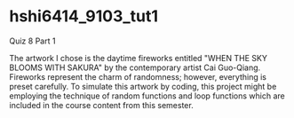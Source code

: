 # hshi6414_9103_tut1

Quiz 8
Part 1

The artwork I chose is the daytime fireworks entitled "WHEN THE SKY BLOOMS WITH SAKURA" by the contemporary artist Cai Guo-Qiang. Fireworks represent the charm of randomness; however, everything is preset carefully. To simulate this artwork by coding, this project might be employing the technique of random functions and loop functions which are included in the course content from this semester.